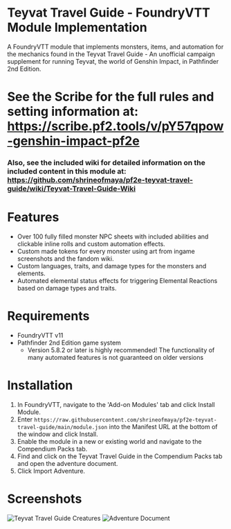 # Teyvat Travel Guide - FoundryVTT Module Implementation
A FoundryVTT module that implements monsters, items, and automation for the mechanics found in the Teyvat Travel Guide - An unofficial campaign supplement for running Teyvat, the world of Genshin Impact, in Pathfinder 2nd Edition.
# See the Scribe for the full rules and setting information at: https://scribe.pf2.tools/v/pY57qpow-genshin-impact-pf2e
### Also, see the included wiki for detailed information on the included content in this module at: https://github.com/shrineofmaya/pf2e-teyvat-travel-guide/wiki/Teyvat-Travel-Guide-Wiki

# Features
- Over 100 fully filled monster NPC sheets with included abilities and clickable inline rolls and custom automation effects.
- Custom made tokens for every monster using art from ingame screenshots and the fandom wiki.
- Custom languages, traits, and damage types for the monsters and elements.
- Automated elemental status effects for triggering Elemental Reactions based on damage types and traits.

# Requirements
- FoundryVTT v11
- Pathfinder 2nd Edition game system
   - Version 5.8.2 or later is highly recommended! The functionality of many automated features is not guaranteed on older versions

# Installation
1. In FoundryVTT, navigate to the 'Add-on Modules' tab and click Install Module.
2. Enter `https://raw.githubusercontent.com/shrineofmaya/pf2e-teyvat-travel-guide/main/module.json` into the Manifest URL at the bottom of the window and click Install.
3. Enable the module in a new or existing world and navigate to the Compendium Packs tab.
4. Find and click on the Teyvat Travel Guide in the Compendium Packs tab and open the adventure document.
5. Click Import Adventure.


# Screenshots
![Teyvat Travel Guide Creatures](https://i.imgur.com/wLGlICw.png)
![Adventure Document](https://i.imgur.com/lsXQohw.png)
